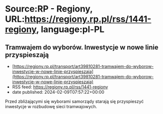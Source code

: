 # Source:RP - Regiony, URL:https://regiony.rp.pl/rss/1441-regiony, language:pl-PL

## Tramwajem do wyborów. Inwestycje w nowe linie przyspieszają
 - [https://regiony.rp.pl/transport/art39810281-tramwajem-do-wyborow-inwestycje-w-nowe-linie-przyspieszaja](https://regiony.rp.pl/transport/art39810281-tramwajem-do-wyborow-inwestycje-w-nowe-linie-przyspieszaja)
 - RSS feed: https://regiony.rp.pl/rss/1441-regiony
 - date published: 2024-02-09T07:57:22+00:00

Przed zbliżającymi się wyborami samorządy starają się przyspieszyć inwestycje w rozbudowę sieci tramwajowych.

